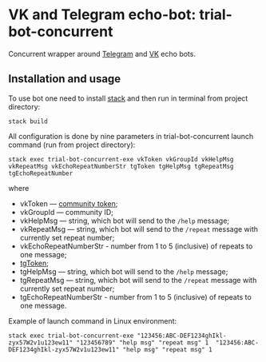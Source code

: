 # VK and Telegram echo-bot: trial-bot-concurrent

Concurrent wrapper around [Telegram](https://github.com/unam3/trial-bot) and [VK](https://github.com/unam3/trial-bot-vk) echo bots.

## Installation and usage

To use bot one need to install [stack](https://docs.haskellstack.org/en/stable/README/#how-to-install) and then run in terminal from project directory:

```
stack build
```

All configuration is done by nine parameters in trial-bot-concurrent launch command (run from project directory):

```
stack exec trial-bot-concurrent-exe vkToken vkGroupId vkHelpMsg vkRepeatMsg vkEchoRepeatNumberStr tgToken tgHelpMsg tgRepeatMsg tgEchoRepeatNumber
```
where
- vkToken — [community token](https://vk.com/dev/access_token?f=2.%20Community%20Token);
- vkGroupId — community ID;
- vkHelpMsg — string, which bot will send to the `/help` message;
- vkRepeatMsg — string, which bot will send to the `/repeat` message with currently set repeat number;
- vkEchoRepeatNumberStr - number from 1 to 5 (inclusive) of repeats to one message;
- [tgToken](https://core.telegram.org/bots/api#authorizing-your-bot);
- tgHelpMsg — string, which bot will send to the `/help` message;
- tgRepeatMsg — string, which bot will send to the `/repeat` message with currently set repeat number;
- tgEchoRepeatNumberStr - number from 1 to 5 (inclusive) of repeats to one message.

Example of launch command in Linux environment:

```
stack exec trial-bot-concurrent-exe "123456:ABC-DEF1234ghIkl-zyx57W2v1u123ew11" "123456789" "help msg" "repeat msg" 1  "123456:ABC-DEF1234ghIkl-zyx57W2v1u123ew11" "help msg" "repeat msg" 1
```
